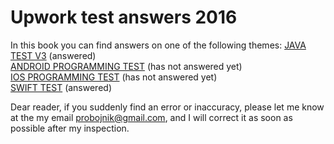 # Upwork test answers 2016


In this book you can find answers on one of the following themes:
[JAVA TEST V3](java_test_v3.md) (answered)  
[ANDROID PROGRAMMING TEST](android_programming_test.md) (has not answered yet)  
[IOS PROGRAMMING TEST](ios_programming_test.md) (has not answered yet)  
[SWIFT TEST](swift_test.md) (answered)  

Dear reader, if you suddenly find an error or inaccuracy, please let me know at the my email probojnik@gmail.com, and I will correct it as soon as possible after my inspection.